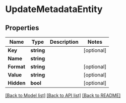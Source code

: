 # UpdateMetadataEntity

## Properties

Name | Type | Description | Notes
------------ | ------------- | ------------- | -------------
**Key** | **string** |  | [optional] 
**Name** | **string** |  | 
**Format** | **string** |  | [optional] 
**Value** | **string** |  | [optional] 
**Hidden** | **bool** |  | [optional] 

[[Back to Model list]](../README.md#documentation-for-models) [[Back to API list]](../README.md#documentation-for-api-endpoints) [[Back to README]](../README.md)


